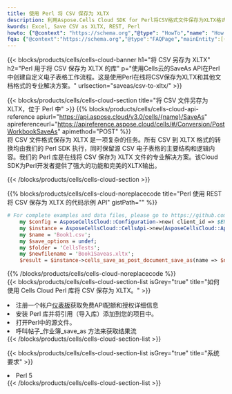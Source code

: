 ```yaml
---
title: 使用 Perl 将 CSV 保存为 XLTX
description: 利用Aspose.Cells Cloud SDK for Perl将CSV格式文件保存为XLTX格式文件。
kwords: Excel, Save CSV as XLTX, REST, Perl
howto: {"@context": "https://schema.org","@type": "HowTo","name": "How to save CSV as XLTX using the Cells Cloud Perl library.","description": "How to save CSV as XLTX using the Cells Cloud Perl library.","image": {"@type": "ImageObject"},"url": "/perl/saveas/csv-to-xltx/","step": [{ "@type": "HowToStep","name": "How to save CSV as XLTX using the Cells Cloud Perl library. step 1", "image": {"@type": "ImageObject",},"url": "/perl/saveas/csv-to-xltx/","text": "Register an account at <a href='https://dashboard.aspose.cloud/'>Dashboard</a> to get free API quota & authorization details",},{ "@type": "HowToStep","name": "How to save CSV as XLTX using the Cells Cloud Perl library. step 1", "image": {"@type": "ImageObject",},"url": "/perl/saveas/csv-to-xltx/","text": "Install Perl library and add the reference (import the library) to your project.",},{ "@type": "HowToStep","name": "How to save CSV as XLTX using the Cells Cloud Perl library. step 1", "image": {"@type": "ImageObject",},"url": "/perl/saveas/csv-to-xltx/","text": "Open the source file in Perl.",},{ "@type": "HowToStep","name": "How to save CSV as XLTX using the Cells Cloud Perl library. step 1", "image": {"@type": "ImageObject",},"url": "/perl/saveas/csv-to-xltx/","text": "Call post_workbook_save_as method to get the resultant stream",}, ],"supply": {"@type": "HowToSupply","name": "document"},"tool": [{"@type": "HowToTool","name": "VIM, Visual Studio Code, Eclipse"},{"@type": "HowToTool","name": "Aspose Cells"}],"totalTime": "PT6M"}
fqa: {"@context":"https://schema.org","@type":"FAQPage","mainEntity":[{"@type":"Question","name":"Why save file as other formats file in C# using REST API?","acceptedAnswer":{"@type":"Answer","text":"Documents are encoded in many ways, and some files may be incompatible with the software you use. To open and read such files, just save them as appropriate file formats.<br/><ol><li>Install .NET SDK and add the reference (import the library) to your project.</li><li>Open the source file in C# using REST API.</li><li>Call the PostWorkbookSaveAsRequest() method, passing an output filename with required extension.</li><li>Get the result of save as a separate file.</li></ol>"}},{"@type":"Question","name":"What file formats can I save as with your C# library?","acceptedAnswer":{"@type":"Answer","text":"We support a variety of file formats for conversion using .NET library, including XLSX, Excel, xls , PDF, CSV, HTML, Markdown, XML, PNG, JPG, TIFF, Json, TXT and many more."}},{"@type":"Question","name":"What is the maximum allowed file size for conversion using this .NET library?","acceptedAnswer":{"@type":"Answer","text":"There are no file size limits for format conversions using .NET library."}}]}
---
```

{{< blocks/products/cells/cells-cloud-banner h1="将 CSV 另存为 XLTX" h2="Perl 用于将 CSV 保存为 XLTX 的库" p="使用Cells云的SaveAs API在Perl中创建自定义电子表格工作流程。这是使用Perl在线将CSV保存为XLTX和其他文档格式的专业解决方案。" urlsection="saveas/csv-to-xltx/" >}}

{{< blocks/products/cells/cells-cloud-section title="将 CSV 文件另存为 XLTX，位于 Perl 中" >}}
{{% blocks/products/cells/cells-cloud-api-reference apiurl="https://api.aspose.cloud/v3.0/cells/{name}/SaveAs" apireferenceurl="https://apireference.aspose.cloud/cells/#/Conversion/PostWorkbookSaveAs" apimethod="POST" %}}
<br/>
将 CSV 文件格式保存为 XLTX 是一项复杂的任务。所有 CSV 到 XLTX 格式的转换均由我们的 Perl SDK 执行，同时保留源 CSV 电子表格的主要结构和逻辑内容。我们的 Perl 库是在线将 CSV 保存为 XLTX 文件的专业解决方案。该Cloud SDK为Perl开发者提供了强大的功能和完美的XLTX输出。

{{< /blocks/products/cells/cells-cloud-section >}}

{{% blocks/products/cells/cells-cloud-noreplacecode title="Perl 使用 REST 将 CSV 保存为 XLTX 的代码示例 API" gistPath="" %}}
  
```perl
# For complete examples and data files, please go to https://github.com/aspose-cells-cloud/aspose-cells-cloud-perl/
    my $config = AsposeCellsCloud::Configuration->new( client_id => $ENV{'ProductClientId'}, client_secret => $ENV{'ProductClientSecret'});
    my $instance = AsposeCellsCloud::CellsApi->new(AsposeCellsCloud::ApiClient->new( $config));
    my $name = 'Book1.csv';
    my $save_options = undef;
    my $folder = 'CellsTests';
    my $newfilename = 'Book1Saveas.xltx';
    $result = $instance->cells_save_as_post_document_save_as(name => $name,save_options => $save_options, newfilename => $newfilename, folder => $folder);
```
  
{{% /blocks/products/cells/cells-cloud-noreplacecode %}}
<br/>
{{< blocks/products/cells/cells-cloud-section-list isGrey="true" title="如何使用 Cells Cloud Perl 库将 CSV 保存为 XLTX。" >}}
<li>注册一个帐户<a href="https://dashboard.aspose.cloud/">仪表板</a>获取免费API配额和授权详细信息</li>
<li>安装 Perl 库并将引用（导入库）添加到您的项目中。</li>
<li>打开Perl中的源文件。</li>
<li>呼叫帖子_作业簿_save_as 方法来获取结果流</li>
{{< /blocks/products/cells/cells-cloud-section-list >}}

{{< blocks/products/cells/cells-cloud-section-list isGrey="true" title="系统要求" >}}
<li>Perl 5</li>
{{< /blocks/products/cells/cells-cloud-section-list >}}
